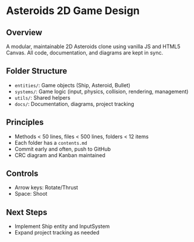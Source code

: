 # Asteroids 2D Game Design

## Overview

A modular, maintainable 2D Asteroids clone using vanilla JS and HTML5 Canvas. All code, documentation, and diagrams are kept in sync.

## Folder Structure

- `entities/`: Game objects (Ship, Asteroid, Bullet)
- `systems/`: Game logic (input, physics, collision, rendering, management)
- `utils/`: Shared helpers
- `docs/`: Documentation, diagrams, project tracking

## Principles

- Methods < 50 lines, files < 500 lines, folders < 12 items
- Each folder has a `contents.md`
- Commit early and often, push to GitHub
- CRC diagram and Kanban maintained

## Controls

- Arrow keys: Rotate/Thrust
- Space: Shoot

## Next Steps

- Implement Ship entity and InputSystem
- Expand project tracking as needed
